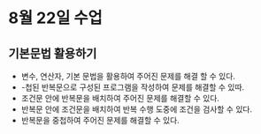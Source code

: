 # 8월 22일 수업

## 기본문법 활용하기

- 변수, 연산자, 기본 문법을 활용하여 주어진 문제를 해결 할 수 있다.
- -첩된 반복문으로 구성된 프로그램을 작성하여 문제를 해결할 수 있따.
- 조건문 안에 반복문을 배치하여 주어진 문제를 해결할 수 있다.
- 반복문 안에 조건문을 배치하여 반복 수행 도중에 조건을 검사할 수 있다.
- 반복문을 중첩하여 주어진 문제를 해결할 수 있다.